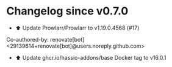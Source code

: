 # Changelog since v0.7.0
- ⬆️ Update Prowlarr/Prowlarr to v1.19.0.4568 (#17)

Co-authored-by: renovate[bot] <29139614+renovate[bot]@users.noreply.github.com> 
- ⬆️ Update ghcr.io/hassio-addons/base Docker tag to v16.0.1 
